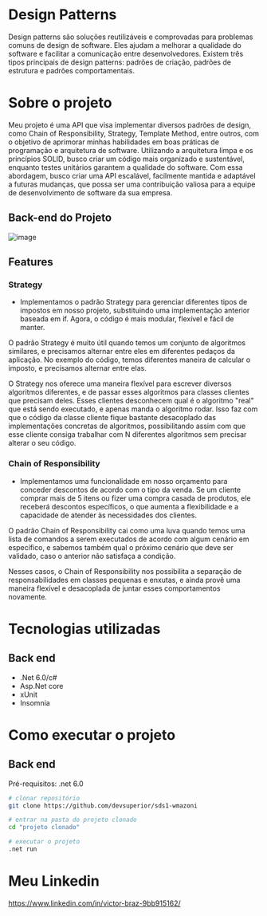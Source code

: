 # Design Patterns
Design patterns são soluções reutilizáveis e comprovadas para problemas comuns de design de software. Eles ajudam a melhorar a qualidade do software e facilitar a comunicação entre desenvolvedores. Existem três tipos principais de design patterns: padrões de criação, padrões de estrutura e padrões comportamentais.

# Sobre o projeto

Meu projeto é uma API que visa implementar diversos padrões de design, como Chain of Responsibility, Strategy, Template Method, entre outros, com o objetivo de aprimorar minhas habilidades em boas práticas de programação e arquitetura de software. Utilizando a arquitetura limpa e os princípios SOLID, busco criar um código mais organizado e sustentável, enquanto testes unitários garantem a qualidade do software. Com essa abordagem, busco criar uma API escalável, facilmente mantida e adaptável a futuras mudanças, que possa ser uma contribuição valiosa para a equipe de desenvolvimento de software da sua empresa.

## Back-end do Projeto
![image](https://user-images.githubusercontent.com/87781300/235450099-855cae30-bf56-4959-9bc9-eb4e6fa743fe.png)

## Features
### Strategy
- Implementamos o padrão Strategy para gerenciar diferentes tipos de impostos em nosso projeto, substituindo uma implementação anterior baseada em if. Agora, o código é mais modular, flexível e fácil de manter.

O padrão Strategy é muito útil quando temos um conjunto de algoritmos similares, e precisamos alternar entre eles em diferentes pedaços da aplicação. No exemplo do código, temos diferentes maneira de calcular o imposto, e precisamos alternar entre elas.

O Strategy nos oferece uma maneira flexível para escrever diversos algoritmos diferentes, e de passar esses algoritmos para classes clientes que precisam deles. Esses clientes desconhecem qual é o algoritmo "real" que está sendo executado, e apenas manda o algoritmo rodar. Isso faz com que o código da classe cliente fique bastante desacoplado das implementações concretas de algoritmos, possibilitando assim com que esse cliente consiga trabalhar com N diferentes algoritmos sem precisar alterar o seu código.

### Chain of Responsibility
- Implementamos uma funcionalidade em nosso orçamento para conceder descontos de acordo com o tipo da venda. Se um cliente comprar mais de 5 itens ou fizer uma compra casada de produtos, ele receberá descontos específicos, o que aumenta a flexibilidade e a capacidade de atender às necessidades dos clientes.

O padrão Chain of Responsibility cai como uma luva quando temos uma lista de comandos a serem executados de acordo com algum cenário em específico, e sabemos também qual o próximo cenário que deve ser validado, caso o anterior não satisfaça a condição.

Nesses casos, o Chain of Responsibility nos possibilita a separação de responsabilidades em classes pequenas e enxutas, e ainda provê uma maneira flexível e desacoplada de juntar esses comportamentos novamente.
# Tecnologias utilizadas
## Back end
- .Net 6.0/c#
- Asp.Net core
- xUnit
- Insomnia
# Como executar o projeto

## Back end
Pré-requisitos: .net 6.0

```bash
# clonar repositório
git clone https://github.com/devsuperior/sds1-wmazoni

# entrar na pasta do projeto clonado
cd "projeto clonado"

# executar o projeto
.net run
```

# Meu Linkedin

https://www.linkedin.com/in/victor-braz-9bb915162/

